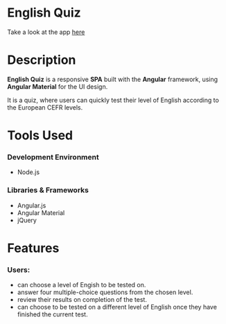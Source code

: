 # English Quiz

Take a look at the app [here](https://kevmhughes.github.io/EnglishQuiz/)

# Description

**English Quiz** is a responsive **SPA** built with the **Angular** framework, using **Angular Material** for the UI design. 

It is a quiz, where users can quickly test their level of English according to the European CEFR levels. 

# Tools Used

### Development Environment
* Node.js

### Libraries & Frameworks
* Angular.js
* Angular Material
* jQuery

# Features

### Users:

* can choose a level of Engish to be tested on.
* answer four multiple-choice questions from the chosen level.
* review their results on completion of the test.
* can choose to be tested on a different level of English once they have finished the current test.



